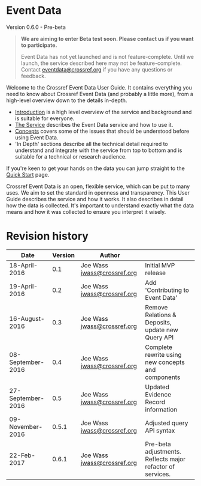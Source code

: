 # Event Data

Version 0.6.0 - Pre-beta

> **We are aiming to enter Beta test soon. Please contact us if you want to participate.**
>
> Event Data has not yet launched and is not feature-complete. Until we launch, the service described here may not be feature-complete.
> Contact eventdata@crossref.org if you have any questions or feedback.


Welcome to the Crossref Event Data User Guide. It contains everything you need to know about Crossref Event Data (and probably a little more), from a high-level overview down to the details in-depth. 

 - [Introduction](introduction) is a high level overview of the service and background and is suitable for everyone.
 - [The Service](service) describes the Event Data service and how to use it.
 - [Concepts](concepts) covers some of the issues that should be understood before using Event Data.
 - 'In Depth' sections describe all the technical detail required to understand and integrate with the service from top to bottom and is suitable for a technical or research audience.

If you're keen to get your hands on the data you can jump straight to the [Quick Start](quick-start) page.

Crossref Event Data is an open, flexible service, which can be put to many uses. We aim to set the standard in openness and transparency. This User Guide describes the service and how it works. It also describes in detail how the data is collected. It's important to understand exactly what the data means and how it was collected to ensure you interpret it wisely. 

# Revision history

| Date              | Version | Author                      |                                                   |
|-------------------|---------| ----------------------------|---------------------------------------------------|
| 18-April-2016     | 0.1     | Joe Wass jwass@crossref.org | Initial MVP release                               |
| 19-April-2016     | 0.2     | Joe Wass jwass@crossref.org | Add 'Contributing to Event Data'                  |
| 16-August-2016    | 0.3     | Joe Wass jwass@crossref.org | Remove Relations & Deposits, update new Query API |
| 08-September-2016 | 0.4     | Joe Wass jwass@crossref.org | Complete rewrite using new concepts and components|
| 27-September-2016 | 0.5     | Joe Wass jwass@crossref.org | Updated Evidence Record information |
| 09-November-2016  | 0.5.1   | Joe Wass jwass@crossref.org | Adjusted query API syntax |
| 22-Feb-2017       | 0.6.1   | Joe Wass jwass@crossref.org | Pre-beta adjustments. Reflects major refactor of services. |

